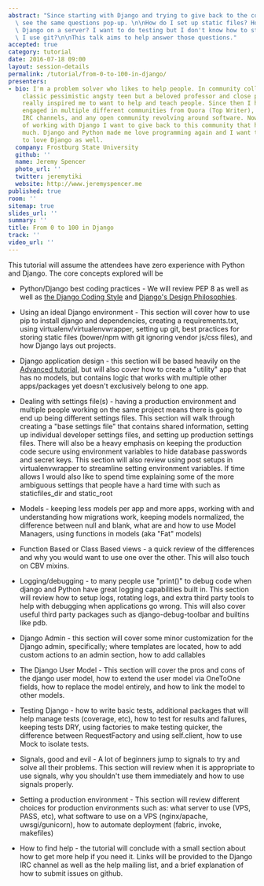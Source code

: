 ```yaml
---
abstract: "Since starting with Django and trying to give back to the community I always\
  \ see the same questions pop-up. \n\nHow do I set up static files? How do I run\
  \ Django on a server? I want to do testing but I don't know how to start. Why should\
  \ I use git?\n\nThis talk aims to help answer those questions."
accepted: true
category: tutorial
date: 2016-07-18 09:00
layout: session-details
permalink: /tutorial/from-0-to-100-in-django/
presenters:
- bio: I'm a problem solver who likes to help people. In community college I was the
    classic pessimistic angsty teen but a beloved professor and close personal friend
    really inspired me to want to help and teach people. Since then I have been actively
    engaged in multiple different communities from Quora (Top Writer), mailing lists,
    IRC channels, and any open community revolving around software. Now after years
    of working with Django I want to give back to this community that helped me so
    much. Django and Python made me love programming again and I want to get beginners
    to love Django as well.
  company: Frostburg State University
  github: ''
  name: Jeremy Spencer
  photo_url: ''
  twitter: jeremytiki
  website: http://www.jeremyspencer.me
published: true
room: ''
sitemap: true
slides_url: ''
summary: ''
title: From 0 to 100 in Django
track: ''
video_url: ''
---
```


This tutorial will assume the attendees have zero experience with Python and Django. The core concepts explored will be

- Python/Django best coding practices - We will review PEP 8 as well as well as [the Django Coding Style](https://docs.djangoproject.com/en/dev/internals/contributing/writing-code/coding-style/) and [Django's Design Philosophies](https://docs.djangoproject.com/en/1.10/misc/design-philosophies/).

- Using an ideal Django environment - This section will cover how to use pip to install django and dependencies, creating a requirements.txt, using virtualenv/virtualenvwrapper, setting up git, best practices for storing static files (bower/npm with git ignoring vendor js/css files), and how Django lays out projects.

- Django application design - this section will be based heavily on the [Advanced tutorial](https://docs.djangoproject.com/en/1.10/intro/reusable-apps/), but will also cover how to create a "utility" app that has no models, but contains logic that works with multiple other apps/packages yet doesn't exclusively belong to one app. 

- Dealing with settings file(s) - having a production environment and multiple people working on the same project means there is going to end up being different settings files. This section will walk through creating a "base settings file" that contains shared information, setting up individual developer settings files, and setting up production settings files. There will also be a heavy emphasis on keeping the production code secure using environment variables to hide database passwords and secret keys. This section will also review using post setups in virtualenvwrapper to streamline setting environment variables. If time allows I would also like to spend time explaining some of the more ambiguous settings that people have a hard time with such as staticfiles_dir and static_root

- Models - keeping less models per app and more apps, working with and understanding how migrations work, keeping models normalized, the difference between null and blank, what are and how to use Model Managers, using functions in models (aka "Fat" models)

- Function Based or Class Based views - a quick review of the differences and why you would want to use one over the other. This will also touch on CBV mixins. 

- Logging/debugging -  to many people use "print()" to debug code when django and Python have great logging capabilities built in. This section will review how to setup logs, rotating logs, and extra third party tools to help with debugging when applications go wrong. This will also cover useful third party packages such as django-debug-toolbar and builtins like pdb.

- Django Admin - this section will cover some minor customization for the Django admin, specifically; where templates are located, how to add custom actions to an admin section, how to add callables

- The Django User Model - This section will cover the pros and cons of the django user model, how to extend the user model via OneToOne fields, how to replace the model entirely, and how to link the model to other models.

- Testing Django - how to write basic tests, additional packages that will help manage tests (coverage, etc), how to test for results and failures, keeping tests DRY, using factories to make testing quicker, the difference between RequestFactory and using self.client, how to use Mock to isolate tests.

- Signals, good and evil - A lot of beginners jump to signals to try and solve all their problems. This section will review when it is appropriate to use signals, why you shouldn't use them immediately and how to use signals properly.

- Setting a production environment - This section will review different choices for production environments such as: what server to use (VPS, PASS, etc), what software to use on a VPS (nginx/apache, uwsgi/gunicorn), how to automate deployment (fabric, invoke, makefiles) 

- How to find help - the tutorial will conclude with a small section about how to get more help if you need it. Links will be provided to the Django IRC channel as well as the help mailing list, and a brief explanation of how to submit issues on github.